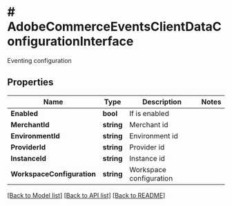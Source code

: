 # # AdobeCommerceEventsClientDataConfigurationInterface
Eventing configuration

## Properties 


Name | Type | Description | Notes
------------ | ------------- | ------------- | -------------
**Enabled**| **bool** | If is enabled  |
**MerchantId**| **string** | Merchant id  |
**EnvironmentId**| **string** | Environment id  |
**ProviderId**| **string** | Provider id  |
**InstanceId**| **string** | Instance id  |
**WorkspaceConfiguration**| **string** | Workspace configuration  |


[[Back to Model list]](../../README.md#models) [[Back to API list]](../../README.md#endpoints) [[Back to README]](../../README.md)

